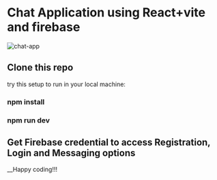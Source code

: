 # Chat Application using React+vite and firebase

![chat-app](https://github.com/noorjsdivs/chat-app-yt/assets/104062645/96bcc6fa-60d5-4bf5-aba2-d8ce92bf8f55)


## Clone this repo

try this setup to run in your local machine:

### npm install
### npm run dev

## Get Firebase credential to access Registration, Login and Messaging options

__Happy coding!!!
